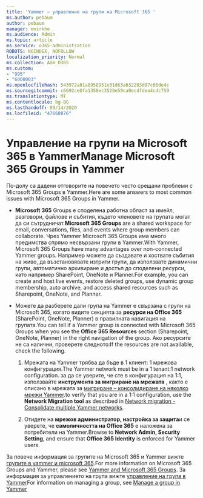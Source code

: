 ```yaml
---
title: 'Yammer – управление на групи на Microsoft 365 '
ms.author: pebaum
author: pebaum
manager: mnirkhe
ms.audience: Admin
ms.topic: article
ms.service: o365-administration
ROBOTS: NOINDEX, NOFOLLOW
localization_priority: Normal
ms.collection: Adm_O365
ms.custom:
- "995"
- "6000003"
ms.openlocfilehash: 543972a81a8958951e31d63a632283d07c06de4c
ms.sourcegitcommit: c6692ce0fa1358ec3529e59ca0ecdfdea4cdc759
ms.translationtype: MT
ms.contentlocale: bg-BG
ms.lasthandoff: 09/14/2020
ms.locfileid: "47668876"
---
```

# <a name="manage-microsoft-365-groups-in-yammer"></a><span data-ttu-id="96d7b-102">Управление на групи на Microsoft 365 в Yammer</span><span class="sxs-lookup"><span data-stu-id="96d7b-102">Manage Microsoft 365 Groups in Yammer</span></span>

<span data-ttu-id="96d7b-103">По-долу са дадени отговорите на повечето често срещани проблеми с Microsoft 365 Groups в Yammer.</span><span class="sxs-lookup"><span data-stu-id="96d7b-103">Here are some answers to most common issues with Microsoft 365 Groups in Yammer.</span></span>

* <span data-ttu-id="96d7b-104">**Microsoft 365** Groups е споделена работна област за имейл, разговори, файлове и събития, където членовете на групата могат да си сътрудничат.</span><span class="sxs-lookup"><span data-stu-id="96d7b-104">**Microsoft 365 Groups** are a shared workspace for email, conversations, files, and events where group members can collaborate.</span></span> <span data-ttu-id="96d7b-105">Чрез Yammer Microsoft 365 Groups има много предимства спрямо несвързани групи в Yammer.</span><span class="sxs-lookup"><span data-stu-id="96d7b-105">With Yammer, Microsoft 365 Groups have many advantages over non-connected Yammer groups.</span></span> <span data-ttu-id="96d7b-106">Например можете да създавате и хоствате събития на живо, да възстановявате изтрити групи, да използвате динамични групи, автоматично архивиране и достъп до споделени ресурси, като например SharePoint, OneNote и Planner.</span><span class="sxs-lookup"><span data-stu-id="96d7b-106">For example, you can create and host live events, restore deleted groups, use dynamic group membership, auto archive, and access shared resources such as Sharepoint, OneNote, and Planner.</span></span>

* <span data-ttu-id="96d7b-107">Можете да разберете дали група на Yammer е свързана с групи на Microsoft 365, когато видите секцията за **ресурси на Office 365** (SharePoint, OneNote, Planner) в правилната навигация на групата.</span><span class="sxs-lookup"><span data-stu-id="96d7b-107">You can tell if a Yammer group is connected with Microsoft 365 Groups when you see the **Office 365 Resources** section (Sharepoint, OneNote, Planner) in the right navigation of the group.</span></span> <span data-ttu-id="96d7b-108">Ако ресурсите не са налични, проверете следното:</span><span class="sxs-lookup"><span data-stu-id="96d7b-108">If the resources are not available, check the following.</span></span>

  1. <span data-ttu-id="96d7b-109">Мрежата на Yammer трябва да бъде в 1 клиент: 1 мрежова конфигурация.</span><span class="sxs-lookup"><span data-stu-id="96d7b-109">The Yammer network must be in a 1 tenant:1 network configuration.</span></span> <span data-ttu-id="96d7b-110">за да се уверите, че сте в конфигурация на 1:1, използвайте **инструмента за мигриране на мрежата** , както е описано в мрежата за [мигриране – консолидиране на няколко мрежи Yammer](https://docs.microsoft.com/yammer/configure-your-yammer-network/consolidate-multiple-yammer-networks).</span><span class="sxs-lookup"><span data-stu-id="96d7b-110">to verify that you are in a 1:1 configuration, use the **Network Migration tool** as described in [Network migration - Consolidate multiple Yammer networks](https://docs.microsoft.com/yammer/configure-your-yammer-network/consolidate-multiple-yammer-networks).</span></span>

  2. <span data-ttu-id="96d7b-111">Отидете на **мрежов администратор, настройка за защита**и се уверете, че **самоличността на Office 365** е наложена за потребители на Yammer.</span><span class="sxs-lookup"><span data-stu-id="96d7b-111">Browse to **Network Admin, Security Setting**, and ensure that **Office 365 Identity** is enforced for Yammer users.</span></span>

<span data-ttu-id="96d7b-112">За повече информация за групите на Microsoft 365 и Yammer вижте [групите в yammer и microsoft 365](https://docs.microsoft.com/yammer/manage-yammer-groups/yammer-and-office-365-groups).</span><span class="sxs-lookup"><span data-stu-id="96d7b-112">For more information on Microsoft 365 Groups and Yammer, please see [Yammer and Microsoft 365 Groups](https://docs.microsoft.com/yammer/manage-yammer-groups/yammer-and-office-365-groups).</span></span> <span data-ttu-id="96d7b-113">За информация за управлението на група вижте [управление на група в Yammer](https://support.office.com/article/Manage-a-group-in-Yammer-6e05c6d6-5548-4c88-89cd-e6757a514ef2)</span><span class="sxs-lookup"><span data-stu-id="96d7b-113">For information on managing a group, see [Manage a group in Yammer](https://support.office.com/article/Manage-a-group-in-Yammer-6e05c6d6-5548-4c88-89cd-e6757a514ef2)</span></span>
